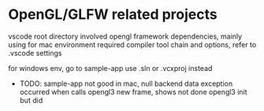 # OpenGL/GLFW related projects #

vscode root directory involved opengl framework dependencies, mainly using for mac environment required compiler tool chain and options, refer to .vscode settings

for windows env, go to sample-app use .sln or .vcxproj instead

- TODO:
  sample-app not good in mac, null backend data exception occurred when calls opengl3 new frame, shows not done opengl3 init but did
